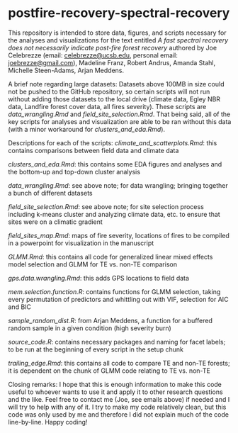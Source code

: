 # postfire-recovery-spectral-recovery

This repository is intended to store data, figures, and scripts necessary for the analyses and visualizations for the text entitled *A fast spectral recovery does not necessarily indicate post-fire forest recovery* authored by Joe Celebrezze (email: celebrezze@ucsb.edu, personal email: joebrezze@gmail.com), Madeline Franz, Robert Andrus, Amanda Stahl, Michelle Steen-Adams, Arjan Meddens.

A brief note regarding large datasets: Datasets above 100MB in size could not be pushed to the GitHub repository, so certain scripts will not run without adding those datasets to the local drive (climate data, Egley NBR data, Landfire forest cover data, all fires severity). These scripts are *data_wrangling.Rmd* and *field_site_selection.Rmd*. That being said, all of the key scripts for analyses and visualization are able to be ran without this data (with a minor workaround for *clusters_and_eda.Rmd*).

Descriptions for each of the scripts:
*climate_and_scatterplots.Rmd*: this contains comparisons between field data and climate data

*clusters_and_eda.Rmd*: this contains some EDA figures and analyses and the bottom-up and top-down cluster analysis

*data_wrangling.Rmd*: see above note; for data wrangling; bringing together a bunch of different datasets

*field_site_selection.Rmd*: see above note; for site selection process including k-means cluster and analyzing climate data, etc. to ensure that sites were on a climatic gradient

*field_sites_map.Rmd*: maps of fire severity, locations of fires to be compiled in a powerpoint for visualization in the manuscript

*GLMM.Rmd*: this contains all code for generalized linear mixed effects model selection and GLMM for TE vs. non-TE comparison

*gps.data.wrangling.Rmd*: this adds GPS locations to field data

*mem.selection.function.R*: contains functions for GLMM selection, taking every permutation of predictors and whittling out with VIF, selection for AIC and BIC

*sample_random_dist.R*: from Arjan Meddens, a function for a buffered random sample in a given condition (high severity burn)

*source_code.R*: contains necessary packages and naming for facet labels; to be run at the beginning of every script in the setup chunk

*trailing_edge.Rmd*: this contains all code to compare TE and non-TE forests; it is dependent on the chunk of GLMM code relating to TE vs. non-TE

Closing remarks: I hope that this is enough information to make this code useful to whoever wants to use it and apply it to other research questions and the like. Feel free to contact me (Joe, see emails above) if needed and I will try to help with any of it. I try to make my code relatively clean, but this code was only used by me and therefore I did not explain much of the code line-by-line. Happy coding!